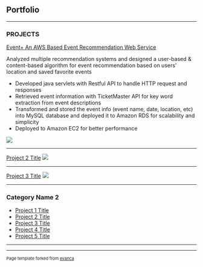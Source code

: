 ## Portfolio

---

### PROJECTS

[Event+ An AWS Based Event Recommendation Web Service](http://18.191.160.215/Jupiter)

Analyzed multiple recommendation systems and designed a user-based & content-based algorithm for event recommendation based on users’ location and saved favorite events

- Developed java servlets with Restful API to handle HTTP request and responses
- Retrieved event information with TicketMaster API for key word extraction from event descriptions
- Transformed and stored the event info (event name, date, location, etc) into MySQL database and deployed it to Amazon RDS for scalability and simplicity
- Deployed to Amazon EC2 for better performance
<img src="https://43pmym3mgkd444bgoi2civub-wpengine.netdna-ssl.com/wp-content/uploads/2020/09/autumn-leaves-scaled.jpg"/>

---
[Project 2 Title](/pdf/sample_presentation.pdf)
<img src="images/dummy_thumbnail.jpg?raw=true"/>

---
[Project 3 Title](http://example.com/)
<img src="images/dummy_thumbnail.jpg?raw=true"/>

---

### Category Name 2

- [Project 1 Title](http://example.com/)
- [Project 2 Title](http://example.com/)
- [Project 3 Title](http://example.com/)
- [Project 4 Title](http://example.com/)
- [Project 5 Title](http://example.com/)

---




---
<p style="font-size:11px">Page template forked from <a href="https://github.com/evanca/quick-portfolio">evanca</a></p>
<!-- Remove above link if you don't want to attibute -->
